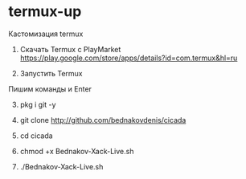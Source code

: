 # termux-up

Кастомизация termux

1. Скачать Termux c PlayMarket https://play.google.com/store/apps/details?id=com.termux&hl=ru

2. Запустить Termux

Пишим команды и Enter

3. pkg i git -y

4. git clone http://github.com/bednakovdenis/cicada

5. cd cicada

6. chmod +x  Bednakov-Xack-Live.sh

7. ./Bednakov-Xack-Live.sh


